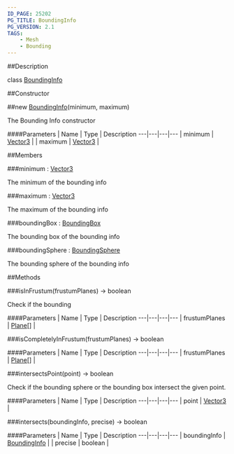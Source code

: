 ```yaml
---
ID_PAGE: 25202
PG_TITLE: BoundingInfo
PG_VERSION: 2.1
TAGS:
    - Mesh
    - Bounding
---
```

##Description

class [BoundingInfo](/classes/2.2-alpha/BoundingInfo)



##Constructor

##new [BoundingInfo](/classes/2.2-alpha/BoundingInfo)(minimum, maximum)

The Bounding Info constructor

####Parameters
 | Name | Type | Description
---|---|---|---
 | minimum | [Vector3](/classes/2.2-alpha/Vector3) | 
 | maximum | [Vector3](/classes/2.2-alpha/Vector3) | 

##Members

###minimum : [Vector3](/classes/2.2-alpha/Vector3)

The minimum of the bounding info

###maximum : [Vector3](/classes/2.2-alpha/Vector3)

The maximum of the bounding info

###boundingBox : [BoundingBox](/classes/2.2-alpha/BoundingBox)

The bounding box of the bounding info

###boundingSphere : [BoundingSphere](/classes/2.2-alpha/BoundingSphere)

The bounding sphere of the bounding info

##Methods

###isInFrustum(frustumPlanes) &rarr; boolean

Check if the bounding

####Parameters
 | Name | Type | Description
---|---|---|---
 | frustumPlanes | [Plane](/classes/2.2-alpha/Plane)[] | 

###isCompletelyInFrustum(frustumPlanes) &rarr; boolean



####Parameters
 | Name | Type | Description
---|---|---|---
 | frustumPlanes | [Plane](/classes/2.2-alpha/Plane)[] | 

###intersectsPoint(point) &rarr; boolean

Check if the bounding sphere or the bounding box intersect the given point.

####Parameters
 | Name | Type | Description
---|---|---|---
 | point | [Vector3](/classes/2.2-alpha/Vector3) | 

###intersects(boundingInfo, precise) &rarr; boolean



####Parameters
 | Name | Type | Description
---|---|---|---
 | boundingInfo | [BoundingInfo](/classes/2.2-alpha/BoundingInfo) | 
 | precise | boolean | 

